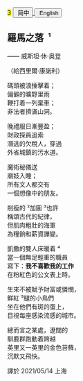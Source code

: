 <div class="poetry-container">
<mark class="order">3</mark>

<a href="#/hdl/罗马之落">
<button class="language-switcher"><i class="fa-solid fa-file-word fa-2x"></i>&nbsp;简中</button>
</a>

<a href="#/ver.en/TheFallofRome">
<button class="language-switcher"><i class="fa-solid fa-file-word fa-2x"></i>&nbsp;English</button>
</a>

## 羅馬之落 <span class="footnote HDL">&nbsp;¹</span>

<div class="time-note">—— 威斯坦·休·奥登</div>

（給西里爾·康諾利）  

碼頭被浪捶擊着；  
偏僻的曠野里雨  
鞭打着一列棄車；  
非法者擠滿山洞。  

晚禮服日漸豐盈；  
財政探員追索  
潛逃的欠稅人，穿過  
外省城鎮的污水道。  

魔術秘儀送  
廟妓入睡；  
所有文人都交有  
一個想像中的朋友。  

削瘦的<span class="footnote HDL">&nbsp;²</span>加圖<span class="footnote HDL">&nbsp;³</span>也許  
稱頌古代的紀律，  
但肌肉粗壯的海軍  
為糧餉和薪資譁變。  

凱撒的雙人床暖着<span class="footnote HDL">&nbsp;⁴</span>  
當一個無足輕重的職員  
寫下：<strong>我不喜歡我的工作</strong>  
在粉紅色的公文表上時。  

生來不被賦予財富或憐憫，  
鮮紅<span class="footnote HDL">&nbsp;⁵</span>腿的小鳥們  
坐在他們有斑的蛋上，  
目視每座感染流感的城市。  

總而言之某處，遼闊的  
馴鹿群跑動着跨越  
英里又一英里的金色苔蘚，  
沉默又飛快。  

<div class="time-note">譯於 2021/05/14 上海</div>

</div>
